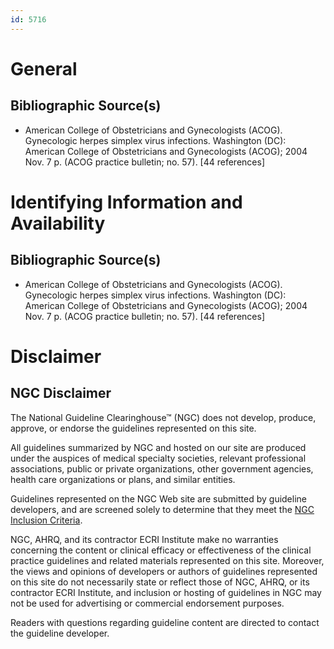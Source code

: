 ```yaml
---
id: 5716
---
```


# General

## Bibliographic Source(s)

- American College of Obstetricians and Gynecologists (ACOG). Gynecologic herpes simplex virus infections. Washington (DC): American College of Obstetricians and Gynecologists (ACOG); 2004 Nov. 7 p. (ACOG practice bulletin; no. 57). [44 references]

# Identifying Information and Availability

## Bibliographic Source(s)

- American College of Obstetricians and Gynecologists (ACOG). Gynecologic herpes simplex virus infections. Washington (DC): American College of Obstetricians and Gynecologists (ACOG); 2004 Nov. 7 p. (ACOG practice bulletin; no. 57). [44 references]

# Disclaimer

## NGC Disclaimer

The National Guideline Clearinghouse™ (NGC) does not develop, produce, approve, or endorse the guidelines represented on this site.

All guidelines summarized by NGC and hosted on our site are produced under the auspices of medical specialty societies, relevant professional associations, public or private organizations, other government agencies, health care organizations or plans, and similar entities.

Guidelines represented on the NGC Web site are submitted by guideline developers, and are screened solely to determine that they meet the [NGC Inclusion Criteria](/help-and-about/summaries/inclusion-criteria).

NGC, AHRQ, and its contractor ECRI Institute make no warranties concerning the content or clinical efficacy or effectiveness of the clinical practice guidelines and related materials represented on this site. Moreover, the views and opinions of developers or authors of guidelines represented on this site do not necessarily state or reflect those of NGC, AHRQ, or its contractor ECRI Institute, and inclusion or hosting of guidelines in NGC may not be used for advertising or commercial endorsement purposes.

Readers with questions regarding guideline content are directed to contact the guideline developer.

